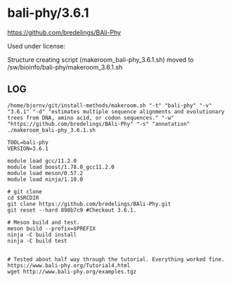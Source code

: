 bali-phy/3.6.1
========================

<https://github.com/bredelings/BAli-Phy>

Used under license:



Structure creating script (makeroom_bali-phy_3.6.1.sh) moved to /sw/bioinfo/bali-phy/makeroom_3.6.1.sh

LOG
---

    /home/bjornv/git/install-methods/makeroom.sh "-t" "bali-phy" "-v" "3.6.1" "-d" "estimates multiple sequence alignments and evolutionary trees from DNA, amino acid, or codon sequences." "-w" "https://github.com/bredelings/BAli-Phy" "-s" "annotation"
    ./makeroom_bali-phy_3.6.1.sh

    TOOL=bali-phy
    VERSION=3.6.1

    module load gcc/11.2.0 
    module load boost/1.78.0_gcc11.2.0
    module load meson/0.57.2
    module load ninja/1.10.0

    # git clone
    cd $SRCDIR
    git clone https://github.com/bredelings/BAli-Phy.git
    git reset --hard 898b7c9 #Checkout 3.6.1.

    # Meson build and test.
    meson build --prefix=$PREFIX
    ninja -C build install
    ninja -C build test


    # Tested about half way through the tutorial. Everything worked fine.
    https://www.bali-phy.org/Tutorial4.html
    wget http://www.bali-phy.org/examples.tgz


